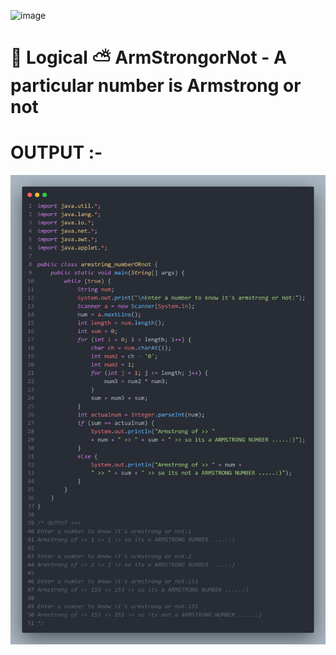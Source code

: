 
  ![image](https://github.com/shubham-misal/ArmstrongNumorNot/assets/96921440/3573e188-9126-4ed0-8452-c508a6149d1f) 
  <h1>🙌 Logical ⛅ ArmStrongorNot - A particular number is Armstrong or not 
 </h1>
<h1>OUTPUT :- </h1>
<img src="https://github.com/shubham-misal/ArmstrongNumberorNot/blob/main/nnarmstrongnumberjava.png">
